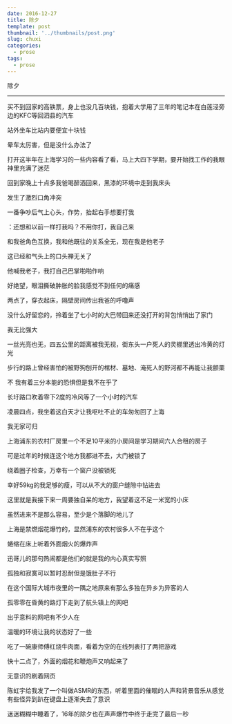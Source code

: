 ```yaml
---
date: 2016-12-27
title: 除夕
template: post
thumbnail: '../thumbnails/post.png'
slug: chuxi
categories:
  - prose
tags:
  - prose
---
```


除夕

---

买不到回家的高铁票，身上也没几百块钱，抱着大学用了三年的笔记本在白莲泾旁边的KFC等回泗县的汽车

站外坐车比站内要便宜十块钱

晕车太厉害，但是没什么办法了

打开这半年在上海学习的一些内容看了看，马上大四下学期，要开始找工作的我眼神里充满了迷茫



回到家晚上十点多我爸喝醉酒回来，黑漆的环境中走到我床头

发生了激烈口角冲突

一番争吵后气上心头，作势，抬起右手想要打我

：还想和以前一样打我吗？不用你打，我自己来

和我爸角色互换，我和他既往的关系全无，现在我是他老子

这已经和气头上的口头禅无关了

他喊我老子，我打自己巴掌啪啪作响

好绝望，眼泪撕破肿胀的脸我感觉不到任何的痛感



两点了，穿衣起床，隔壁房间传出我爸的呼噜声

没什么好留恋的，拎着坐了七小时的大巴带回来还没打开的背包悄悄出了家门



我无比强大

一丝光亮也无，四五公里的距离被我无视，街东头一户死人的灵棚里透出冷黄的灯光

步行的路上曾经害怕的被野狗刨开的棺材、墓地、淹死人的野河都不再能让我颤栗

不 我有着三分本能的恐惧但是我不在乎了

长圩路口吹着零下2度的冷风等了一个小时的汽车

凌晨四点，我坐着这白天才让我呕吐不止的车匆匆回了上海



我无家可归

上海浦东的农村厂房里一个不足10平米的小房间是学习期间六人合租的房子

可是过年的时候连这个地方我都进不去，大门被锁了

绕着圈子检查，万幸有一个窗户没被锁死

幸好59kg的我足够的瘦，可以从不大的窗户缝隙中钻进去

这里就是我接下来一周要独自呆的地方，我望着这不足一米宽的小床

虽然进来不是那么容易，至少是个落脚的地儿了



上海是禁燃烟花爆竹的，显然浦东的农村很多人不在乎这个

蜷缩在床上听着外面烟火的爆炸声

迅哥儿的那句热闹都是他们的就是我的内心真实写照



孤独和寂寞可以暂时忍耐但是饿肚子不行

在这个国际大城市夜里的一隅之地原来有那么多独在异乡为异客的人

孤零零在昏黄的路灯下走到了航头镇上的网吧

出乎意料的网吧有不少人在

温暖的环境让我的状态好了一些

吃了一碗康师傅红烧牛肉面，看着为空的在线列表打了两把游戏

快十二点了，外面的烟花和鞭炮声又响起来了

无意识的刷着网页

陈虹宇给我发了一个叫做ASMR的东西，听着里面的催眠的人声和背景音乐从感觉有些怪异到趴在键盘上逐渐失去了意识



迷迷糊糊中睡着了，16年的除夕也在声声爆竹中终于走完了最后一秒